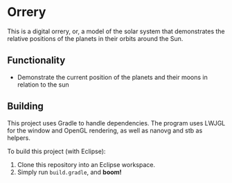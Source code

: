 # Orrery
This is a digital orrery, or, a model of the solar system that demonstrates the relative positions of the planets in their orbits around the Sun. 

## Functionality

 - Demonstrate the current position of the planets and their moons in relation to the sun

## Building
This project uses Gradle to handle dependencies. The program uses LWJGL for the window and OpenGL rendering, as well as nanovg and stb as helpers.

To build this project (with Eclipse):

 1. Clone this repository into an Eclipse workspace.
 2. Simply run `build.gradle`, and **boom!**
